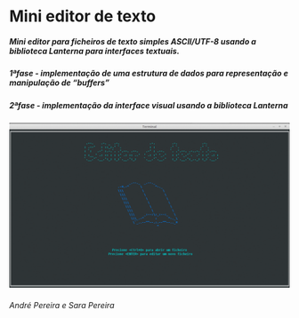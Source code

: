# **Mini editor de texto**




##### Mini editor para ficheiros de texto simples ASCII/UTF-8 usando a biblioteca Lanterna para interfaces textuais.
##### **1ªfase** - implementação de uma estrutura de dados para representação e manipulação de “buffers”
##### **2ªfase** - implementação da interface visual usando a biblioteca Lanterna


![EditorDeTexto](Editor.gif)


###### André Pereira e Sara Pereira
